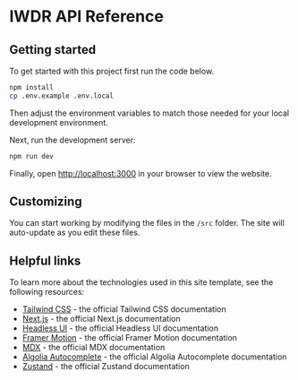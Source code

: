 # IWDR API Reference

## Getting started

To get started with this project first run the code below.

```bash
npm install
cp .env.example .env.local
```

Then adjust the environment variables to match those needed for your local development environment.

Next, run the development server:

```bash
npm run dev
```

Finally, open [http://localhost:3000](http://localhost:3000) in your browser to view the website.

## Customizing

You can start working by modifying the files in the `/src` folder. The site will auto-update as you edit these files.

## Helpful links

To learn more about the technologies used in this site template, see the following resources:

- [Tailwind CSS](https://tailwindcss.com/docs) - the official Tailwind CSS documentation
- [Next.js](https://nextjs.org/docs) - the official Next.js documentation
- [Headless UI](https://headlessui.dev) - the official Headless UI documentation
- [Framer Motion](https://www.framer.com/docs/) - the official Framer Motion documentation
- [MDX](https://mdxjs.com/) - the official MDX documentation
- [Algolia Autocomplete](https://www.algolia.com/doc/ui-libraries/autocomplete/introduction/what-is-autocomplete/) - the official Algolia Autocomplete documentation
- [Zustand](https://docs.pmnd.rs/zustand/getting-started/introduction) - the official Zustand documentation
